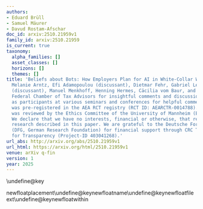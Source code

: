 ```yaml
---
authors:
- Eduard Brüll
- Samuel Mäurer
- Davud Rostam-Afschar
doc_id: arxiv:2510.21959v1
family_id: arxiv:2510.21959
is_current: true
taxonomy:
  alpha_families: []
  asset_classes: []
  horizons: []
  themes: []
title: 'Beliefs about Bots: How Employers Plan for AI in White-Collar WorkWe thank
  Melanie Arntz, Efi Adamopoulou (discussant), Dietmar Fehr, Gabriel Leite Mariante
  (discussant), Manuel Menkhoff, Henning Hermes, Cäcilia vom Baur, and the German
  Federal Chamber of Tax Advisors for insightful comments and discussions, as well
  as participants at various seminars and conferences for helpful comments. The study
  was pre-registered in the AEA RCT registry (RCT ID: AEARCTR-0014788). This experiment
  was reviewed by the Ethics Committee of the University of Mannheim (EC-8/2024).
  We declare that we have no interests, financial or otherwise, that relate to the
  research described in this paper. We are grateful to the Deutsche Forschungsgemeinschaft
  (DFG, German Research Foundation) for financial support through CRC TRR 266 Accounting
  for Transparency (Project-ID 403041268).'
url_abs: http://arxiv.org/abs/2510.21959v1
url_html: https://arxiv.org/html/2510.21959v1
venue: arXiv q-fin
version: 1
year: 2025
---
```


\undefine@key

newfloatplacement\undefine@keynewfloatname\undefine@keynewfloatfileext\undefine@keynewfloatwithin
